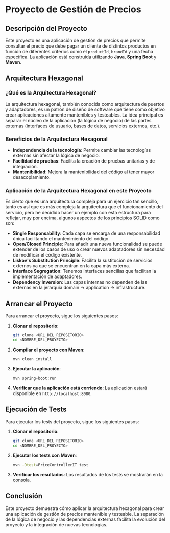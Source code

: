 # Proyecto de Gestión de Precios

## Descripción del Proyecto

Este proyecto es una aplicación de gestión de precios que permite consultar el precio que debe pagar un cliente de distintos productos en función de diferentes criterios como el `productId`, `brandId` y una fecha específica. La aplicación está construida utilizando **Java**, **Spring Boot** y **Maven**.

## Arquitectura Hexagonal

### ¿Qué es la Arquitectura Hexagonal?

La arquitectura hexagonal, también conocida como arquitectura de puertos y adaptadores, es un patrón de diseño de software que tiene como objetivo crear aplicaciones altamente mantenibles y testeables. La idea principal es separar el núcleo de la aplicación (la lógica de negocio) de las partes externas (interfaces de usuario, bases de datos, servicios externos, etc.).

### Beneficios de la Arquitectura Hexagonal

- **Independencia de la tecnología**: Permite cambiar las tecnologías externas sin afectar la lógica de negocio.
- **Facilidad de pruebas**: Facilita la creación de pruebas unitarias y de integración.
- **Mantenibilidad**: Mejora la mantenibilidad del código al tener mayor desacoplamiento.

### Aplicación de la Arquitectura Hexagonal en este Proyecto

Es cierto que es una arquitectura compleja para un ejercicio tan sencillo, tanto es así que es más compleja la arquitectura que el funcionamiento del servicio, pero he decidido hacer un ejemplo con esta estructura para reflejar, muy por encima, algunos aspectos de los principios SOLID como son:
- **Single Responsability**: Cada capa se encarga de una responsabilidad única facilitando el mantenimiento del código.
- **Open/Closed Principle**: Para añadir una nueva funcionalidad se puede extender de los casos de uso o crear nuevos adaptadores sin necesdad de modificar el código existente.
- **Liskov's Substitution Principle**: Facilita la sustitución de servicios externos ya que se encuentran en la capa más externa.
- **Interface Segregation**: Tenemos interfaces sencillas que facilitan la implementación de adaptadores.
- **Dependency Inversion**: Las capas internas no dependen de las externas en la jerarquía domain -> application -> infrastructure.

## Arrancar el Proyecto

Para arrancar el proyecto, sigue los siguientes pasos:

1. **Clonar el repositorio**:
    ```sh
    git clone <URL_DEL_REPOSITORIO>
    cd <NOMBRE_DEL_PROYECTO>
    ```

2. **Compilar el proyecto con Maven**:
    ```sh
    mvn clean install
    ```

3. **Ejecutar la aplicación**:
    ```sh
    mvn spring-boot:run
    ```

4. **Verificar que la aplicación está corriendo**: La aplicación estará disponible en `http://localhost:8080`.

## Ejecución de Tests

Para ejecutar los tests del proyecto, sigue los siguientes pasos:

1. **Clonar el repositorio**:
    ```sh
    git clone <URL_DEL_REPOSITORIO>
    cd <NOMBRE_DEL_PROYECTO>
    ```

2. **Ejecutar los tests con Maven**:
    ```sh
    mvn -Dtest=PriceControllerIT test
    ```

3. **Verificar los resultados**: Los resultados de los tests se mostrarán en la consola.

## Conclusión

Este proyecto demuestra cómo aplicar la arquitectura hexagonal para crear una aplicación de gestión de precios mantenible y testeable. La separación de la lógica de negocio y las dependencias externas facilita la evolución del proyecto y la integración de nuevas tecnologías.

